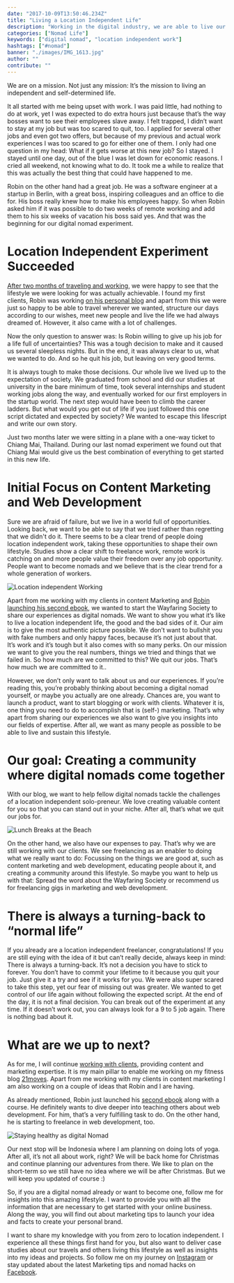 ```yaml
---
date: "2017-10-09T13:50:46.234Z"
title: "Living a Location Independent Life"
description: "Working in the digital industry, we are able to live our dream: working and traveling at the same time. However, it is not always as dreamy as it may sound. Here we share our tips and tricks how to make this lifestyle work."
categories: ["Nomad Life"]
keywords: ["digital nomad", "location independent work"]
hashtags: ["#nomad"]
banner: "./images/IMG_1613.jpg"
author: ""
contribute: ""
---
```


We are on a mission. Not just any mission: It’s the mission to living an independent and self-determined life.

It all started with me being upset with work. I was paid little, had nothing to do at work, yet I was expected to do extra hours just because that’s the way bosses want to see their employees slave away. I felt trapped, I didn’t want to stay at my job but was too scared to quit, too. I applied for several other jobs and even got two offers, but because of my previous and actual work experiences I was too scared to go for either one of them. I only had one question in my head: What if it gets worse at this new job? So I stayed. I stayed until one day, out of the blue I was let down for economic reasons. I cried all weekend, not knowing what to do. It took me a while to realize that this was actually the best thing that could have happened to me.

Robin on the other hand had a great job. He was a software engineer at a startup in Berlin, with a great boss, inspiring colleagues and an office to die for. His boss really knew how to make his employees happy. So when Robin asked him if it was possible to do two weeks of remote working and add them to his six weeks of vacation his boss said yes. And that was the beginning for our digital nomad experiment.

# Location Independent Experiment Succeeded

[After two months of traveling and working](https://www.wayfaringsociety.com/becoming-digital-nomad-experiment), we were happy to see that the lifestyle we were looking for was actually achievable. I found my first clients, Robin was working [on his personal blog](https://www.robinwieruch.de/) and apart from this we were just so happy to be able to travel wherever we wanted, structure our days according to our wishes, meet new people and live the life we had always dreamed of. However, it also came with a lot of challenges.

Now the only question to answer was: Is Robin willing to give up his job for a life full of uncertainties? This was a tough decision to make and it caused us several sleepless nights. But in the end, it was always clear to us, what we wanted to do. And so he quit his job, but leaving on very good terms.

It is always tough to make those decisions. Our whole live we lived up to the expectation of society. We graduated from school and did our studies at university in the bare minimum of time, took several internships and student working jobs along the way, and eventually worked for our first employers in the startup world. The next step would have been to climb the career ladders. But what would you get out of life if you just followed this one script dictated and expected by society? We wanted to escape this lifescript and write our own story.

Just two months later we were sitting in a plane with a one-way ticket to Chiang Mai, Thailand. During our last nomad experiment we found out that Chiang Mai would give us the best combination of everything to get started in this new life.

# Initial Focus on Content Marketing and Web Development

Sure we are afraid of failure, but we live in a world full of opportunities. Looking back, we want to be able to say that we tried rather than regretting that we didn't do it. There seems to be a clear trend of people doing location independent work, taking these opportunities to shape their own lifestyle. Studies show a clear shift to freelance work, remote work is catching on and more people value their freedom over any job opportunity. People want to become nomads and we believe that is the clear trend for a whole generation of workers.

![Location independent Working](./images/IMG_1754.jpg)

Apart from me working with my clients in content Marketing and [Robin launching his second ebook](https://www.robinwieruch.de/learn-react-redux-mobx-state-management/), we wanted to start the Wayfaring Society to share our experiences as digital nomads. We want to show you what it’s like to live a location independent life, the good and the bad sides of it. Our aim is to give the most authentic picture possible. We don’t want to bullshit you with fake numbers and only happy faces, because it’s not just about that. It’s work and it’s tough but it also comes with so many perks. On our mission we want to give you the real numbers, things we tried and things that we failed in. So how much are we committed to this? We quit our jobs. That’s how much we are committed to it..

However, we don’t only want to talk about us and our experiences. If you’re reading this, you’re probably thinking about becoming a digital nomad yourself, or maybe you actually are one already. Chances are, you want to launch a product, want to start blogging or work with clients. Whatever it is, one thing you need to do to accomplish that is (self-) marketing. That’s why apart from sharing our experiences we also want to give you insights into our fields of expertise. After all, we want as many people as possible to be able to live and sustain this lifestyle.

# Our goal: Creating a community where digital nomads come together

With our blog, we want to help fellow digital nomads tackle the challenges of a location independent solo-preneur. We love creating valuable content for you so that you can stand out in your niche. After all, that’s what we quit our jobs for.

![Lunch Breaks at the Beach](./images/IMG_1488.jpg)

On the other hand, we also have our expenses to pay. That’s why we are still working with our clients. We see freelancing as an enabler to doing what we really want to do: Focussing on the things we are good at, such as content marketing and web development, educating people about it, and creating a community around this lifestyle. So maybe you want to help us with that: Spread the word about the Wayfaring Society or recommend us for freelancing gigs in marketing and web development.

# There is always a turning-back to “normal life”

If you already are a location independent freelancer, congratulations! If you are still eying with the idea of it but can’t really decide, always keep in mind: There is always a turning-back. It’s not a decision you have to stick to forever. You don’t have to commit your lifetime to it because you quit your job. Just give it a try and see if it works for you. We were also super scared to take this step, yet our fear of missing out was greater. We wanted to get control of our life again without following the expected script. At the end of the day, it is not a final decision. You can break out of the experiment at any time. If it doesn’t work out, you can always look for a 9 to 5 job again. There is nothing bad about it.

# What are we up to next?

As for me, I will continue [working with clients](https://www.iamliesa.com/), providing content and marketing expertise. It is my main pillar to enable me working on my fitness blog [21moves](https://www.21moves.com/).
Apart from me working with my clients in content marketing I am also working on a couple of ideas that Robin and I are having.

As already mentioned, Robin just launched his [second ebook](https://www.robinwieruch.de/learn-react-redux-mobx-state-management/) along with a course. He definitely wants to dive deeper into teaching others about web development. For him, that’s a very fulfilling task to do. On the other hand, he is starting to freelance in web development, too.

![Staying healthy as digital Nomad](./images/IMG_1679.jpg)

Our next stop will be Indonesia where I am planning on doing lots of yoga. After all, it’s not all about work, right? We will be back home for Christmas and continue planning our adventures from there. We like to plan on the short-term so we still have no idea where we will be after Christmas. But we will keep you updated of course :)

So, if you are a digital nomad already or want to become one, follow me for insights into this amazing lifestyle. I want to provide you with all the information that are necessary to get started with your online business. Along the way, you will find out about marketing tips to launch your idea and facts to create your personal brand.

I want to share my knowledge with you from zero to location independent. I experience all these things first hand for you, but also want to deliver case studies about our travels and others living this lifestyle as well as insights into my ideas and projects. So follow me on my journey on [Instagram](https://www.instagram.com/i_am_liesa/) or stay updated about the latest Marketing tips and nomad hacks on [Facebook](https://web.facebook.com/iAmLiesa/).




